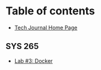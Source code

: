 # Table of contents

* [Tech Journal Home Page](README.md)

## SYS 265

* [Lab #3: Docker](sys-265/lab-3-docker.md)

